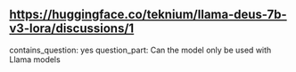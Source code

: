 ## https://huggingface.co/teknium/llama-deus-7b-v3-lora/discussions/1

contains_question: yes
question_part: Can the model only be used with Llama models